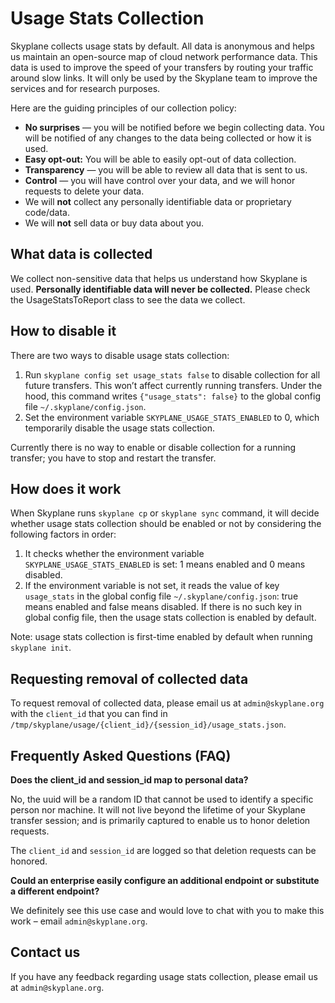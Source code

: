 # Usage Stats Collection

Skyplane collects usage stats by default. All data is anonymous and helps us maintain an open-source map of cloud network performance data. This data is used to improve the speed of your transfers by routing your traffic around slow links. It will only be used by the Skyplane team to improve the services and for research purposes.

Here are the guiding principles of our collection policy:

- **No surprises** — you will be notified before we begin collecting data. You will be notified of any changes to the data being collected or how it is used.
- **Easy opt-out:** You will be able to easily opt-out of data collection.
- **Transparency** — you will be able to review all data that is sent to us.
- **Control** — you will have control over your data, and we will honor requests to delete your data.
- We will **not** collect any personally identifiable data or proprietary code/data.
- We will **not** sell data or buy data about you.

## What data is collected

We collect non-sensitive data that helps us understand how Skyplane is used. **Personally identifiable data will never be collected.** Please check the UsageStatsToReport class to see the data we collect.

## How to disable it

There are two ways to disable usage stats collection:

1. Run `skyplane config set usage_stats false` to disable collection for all future transfers. This won’t affect currently running transfers. Under the hood, this command writes `{"usage_stats": false}` to the global config file `~/.skyplane/config.json`.
2. Set the environment variable `SKYPLANE_USAGE_STATS_ENABLED` to 0, which temporarily disable the usage stats collection.

Currently there is no way to enable or disable collection for a running transfer; you have to stop and restart the transfer.

## How does it work

When Skyplane runs `skyplane cp` or `skyplane sync` command, it will decide whether usage stats collection should be enabled or not by considering the following factors in order:

1. It checks whether the environment variable `SKYPLANE_USAGE_STATS_ENABLED` is set: 1 means enabled and 0 means disabled.
2. If the environment variable is not set, it reads the value of key `usage_stats` in the global config file `~/.skyplane/config.json`: true means enabled and false means disabled. If there is no such key in global config file, then the usage stats collection is enabled by default.

Note: usage stats collection is first-time enabled by default when running `skyplane init`.

## Requesting removal of collected data

To request removal of collected data, please email us at `admin@skyplane.org` with the `client_id` that you can find in `/tmp/skyplane/usage/{client_id}/{session_id}/usage_stats.json`.

## Frequently Asked Questions (FAQ)

**Does the client_id and session_id map to personal data?**

No, the uuid will be a random ID that cannot be used to identify a specific person nor machine. It will not live beyond the lifetime of your Skyplane transfer session; and is primarily captured to enable us to honor deletion requests.

The `client_id` and `session_id` are logged so that deletion requests can be honored.

**Could an enterprise easily configure an additional endpoint or substitute a different endpoint?**

We definitely see this use case and would love to chat with you to make this work – email `admin@skyplane.org`.

## Contact us

If you have any feedback regarding usage stats collection, please email us at `admin@skyplane.org`.